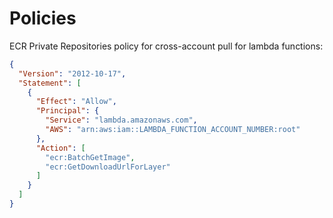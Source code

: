 # Policies

ECR Private Repositories policy for cross-account pull for lambda functions:
```json
{
  "Version": "2012-10-17",
  "Statement": [
    {
      "Effect": "Allow",
      "Principal": {
        "Service": "lambda.amazonaws.com",
        "AWS": "arn:aws:iam::LAMBDA_FUNCTION_ACCOUNT_NUMBER:root"
      },
      "Action": [
        "ecr:BatchGetImage",
        "ecr:GetDownloadUrlForLayer"
      ]
    }
  ]
}
```
